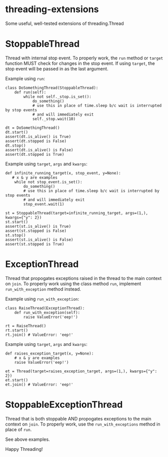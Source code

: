 # threading-extensions
Some useful, well-tested extensions of threading.Thread

# StoppableThread
Thread with internal stop event.  To properly work, the `run` method or `target` function MUST check for changes in the stop event.  If using `target`, the stop event will be passed in as the last argument.

Example using `run`:

    class DoSomethingThread(StoppableThread):
        def run(self):
            while not self._stop.is_set():
                do_something()
                # use this in place of time.sleep b/c wait is interrupted by stop events
                # and will immediately exit
                self._stop.wait(10)
    
    dt = DoSomethingThread()
    dt.start()
    assert(dt.is_alive() is True)
    assert(dt.stopped is False)
    dt.stop()
    assert(dt.is_alive() is False)
    assert(dt.stopped is True)

Example using `target`, `args` and `kwargs`:

    def infinite_running_target(x, stop_event, y=None):
       # x & y are examples
        while not stop_event.is_set():
            do_something()
            # use this in place of time.sleep b/c wait is interrupted by stop events
            # and will immediately exit
            stop_event.wait(1)
    
    st = StoppableThread(target=infinite_running_target, args=(1,), kwargs={"y": 2})
    st.start()
    assert(st.is_alive() is True)
    assert(st.stopped is False)
    st.stop()
    assert(st.is_alive() is False)
    assert(st.stopped is True)

# ExceptionThread
Thread that propogates exceptions raised in the thread to the main context on `join`.  To properly work using the class method `run`, implement `run_with_exception` method instead.

Example using `run_with_exception`:

    class RaiseThread(ExceptionThread):
        def run_with_exception(self):
            raise ValueError('eep!')
    
    rt = RaiseThread()
    rt.start()
    rt.join() # ValueError: 'eep!'

Example using `target`, `args` and `kwargs`:

    def raises_exception_target(x, y=None):
        # x & y are examples
        raise ValueError('eep!')
    
    et = Thread(target=raises_exception_target, args=(1,), kwargs={"y": 2})
    et.start()
    et.join() # ValueError: 'eep!'

# StoppableExceptionThread
Thread that is both stoppable AND propogates exceptions to the main context on `join`. To properly work, use the `run_with_exceptions` method in place of `run`.

See above examples.

Happy Threading!
